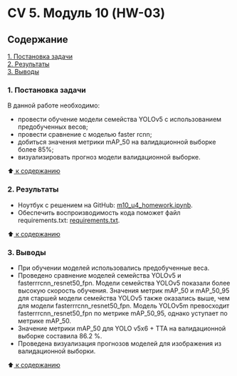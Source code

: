# CV 5. Модуль 10 (HW-03)

## Содержание
[1. Постановка задачи](https://github.com/DmitVasilev/CV5_module_10_HW03?tab=readme-ov-file#1-%D0%BF%D0%BE%D1%81%D1%82%D0%B0%D0%BD%D0%BE%D0%B2%D0%BA%D0%B0-%D0%B7%D0%B0%D0%B4%D0%B0%D1%87%D0%B8)   
[2. Результаты](https://github.com/DmitVasilev/CV5_module_10_HW03?tab=readme-ov-file#2-%D1%80%D0%B5%D0%B7%D1%83%D0%BB%D1%8C%D1%82%D0%B0%D1%82%D1%8B)   
[3. Выводы](https://github.com/DmitVasilev/CV5_module_10_HW03?tab=readme-ov-file#3-%D0%B2%D1%8B%D0%B2%D0%BE%D0%B4%D1%8B)   


### 1. Постановка задачи

В данной работе необходимо:
* провести обучение модели семейства YOLOv5 с использованием предобученных весов;
* провести сравнение с моделью faster rcnn;
* добиться значения метрики mAP_50 на валидационной выборке более 85%;
* визуализировать прогноз модели валидационной выборке.

:arrow_up:[ к содержанию](https://github.com/DmitVasilev/CV5_module_10_HW03#%D1%81%D0%BE%D0%B4%D0%B5%D1%80%D0%B6%D0%B0%D0%BD%D0%B8%D0%B5)

### 2. Результаты

* Ноутбук с решением на GitHub: [m10_u4_homework.ipynb](https://github.com/DmitVasilev/CV5_module_10_HW03/blob/904a4cd215f009d6a826795ffcfc6d33f8808a90/m10_u4_homework.ipynb).
* Обеспечить воспроизводимость кода поможет файл requirements.txt: [requirements.txt](https://github.com/DmitVasilev/CV5_module_10_HW03/blob/904a4cd215f009d6a826795ffcfc6d33f8808a90/requirements.txt).

:arrow_up:[ к содержанию](https://github.com/DmitVasilev/CV5_module_10_HW03#%D1%81%D0%BE%D0%B4%D0%B5%D1%80%D0%B6%D0%B0%D0%BD%D0%B8%D0%B5)


### 3. Выводы
 - При обучении моделей использовались предобученные веса.
 - Проведено сравнение моделей семейства YOLOv5 и fasterrrcnn_resnet50_fpn. Модели семейства YOLOv5 показали более высокую скорость обучения. Значения метрик mAP_50 и mAP_50_95 для старшей модели семейства YOLOv5 также оказались выше, чем для модели fasterrrcnn_resnet50_fpn. Модель YOLOv5m превосходит fasterrrcnn_resnet50_fpn по метрике mAP_50_95, однако уступает по метрике mAP_50. 
 - Значение метрики mAP_50 для YOLO v5x6 + TTA на валидационной выборке составила 86.2 %. 
 - Проведена визуализация прогнозов моделей для изображения из валидационной выборки.

:arrow_up:[ к содержанию](https://github.com/DmitVasilev/CV5_module_10_HW03#%D1%81%D0%BE%D0%B4%D0%B5%D1%80%D0%B6%D0%B0%D0%BD%D0%B8%D0%B5)


